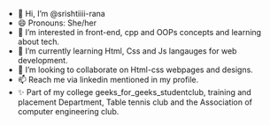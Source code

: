 - 👋 Hi, I’m @srishtiiii-rana
- 😄 Pronouns: She/her
- 👀 I’m interested in front-end, cpp and OOPs concepts and learning about tech.
- 🌱 I’m currently learning Html, Css and Js langauges for web development. 
- 💞️ I’m looking to collaborate on Html-css webpages and designs.
- 📫 Reach me via linkedin mentioned in my profile.
- ✨ Part of my college geeks_for_geeks_studentclub, training and placement Department, Table tennis club and the Association of computer engineering club.


<!---
srishtiiii-rana/srishtiiii-rana is a ✨ special ✨ repository because its `README.md` (this file) appears on your GitHub profile.
You can click the Preview link to take a look at your changes.
--->

